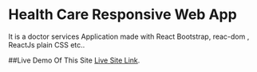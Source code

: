 # Health Care Responsive Web App
It is a doctor services Application made with React Bootstrap, reac-dom , ReactJs plain CSS etc..

##Live Demo Of This Site
[Live Site Link](https://health-care-assignment-ee410.web.app/).

